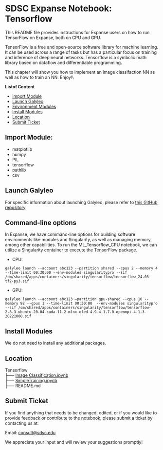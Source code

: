 # SDSC Expanse Notebook: Tensorflow
This README file provides instructions for Expanse users on how to run TensorFlow on Expanse, both on CPU and GPU.

TensorFlow is a free and open-source software library for machine learning. It can be used across a range of tasks but has a particular focus on training and inference of deep neural networks. Tensorflow is a symbolic math library based on dataflow and differentiable programming.

This chapter will show you how to implement an image classifaction NN as well as how to train an NN. Enjoy!\

  **Listof Content**
- [Import Module](#import-module)
- [Launch Galyleo](#launch-galyleo)
- [Environment Modules](#environment-modules)
- [Install Modules](#install-modules)
- [Location](#location)
- [Submit Ticket](#submit-ticket)

## Import Module:
- matplotlib
- numpy
- PIL
- tensorflow
- pathlib
- csv

## Launch Galyleo
For specific information about launching Galyleo, please refer to [this GitHub repository](https://github.com/mkandes/galyleo).

## Command-line options
In Expanse, we have command-line options for building software environments like modules and Singularity, as well as managing memory, among other capabilities. To run the ML_Tensorflow_CPU notebook, we can utilize a Singularity container to execute the TensorFlow package.

  - CPU:
  
```
galyleo launch --account abc123 --partition shared --cpus 2 --memory 4 --time-limit 00:30:00 --env-modules singularitypro --sif /cm/shared/apps/containers/singularity/tensorflow/tensorflow_24.03-tf2-py3.sif
```

 - GPU:

```
galyleo launch --account abc123 —partition gpu-shared --cpus 10 --memory 92 --gpus 1 --time-limit 00:30:00  --env-modules singularitypro --sif /cm/shared/apps/containers/singularity/tensorflow/tensorflow-2.8.3-ubuntu-20.04-cuda-11.2-mlnx-ofed-4.9-4.1.7.0-openmpi-4.1.3-20221008.sif
```
## Install Modules
We do not need to install any additional packages.

## Location 

Tensorflow\
├── [Image Classification.ipynb](./Image%20Classification.ipynb)\
├── [SimpleTraining.ipynb](./SimpleTraining.ipynb)\
├── README.md

## Submit Ticket
If you find anything that needs to be changed, edited, or if you would like to provide feedback or contribute to the notebook, please submit a ticket by contacting us at:

Email: consult@sdsc.edu

We appreciate your input and will review your suggestions promptly!